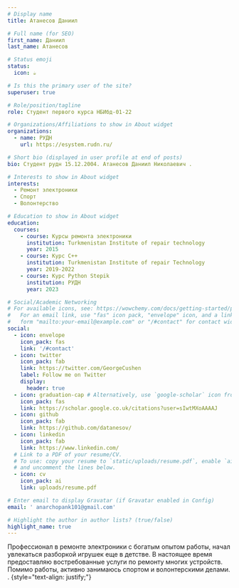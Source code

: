 ```yaml
---
# Display name
title: Атанесов Даниил

# Full name (for SEO)
first_name: Даниил
last_name: Атанесов

# Status emoji
status:
  icon: ☕️

# Is this the primary user of the site?
superuser: true

# Role/position/tagline
role: Cтудент первого курса НБИбд-01-22

# Organizations/Affiliations to show in About widget
organizations:
  - name: РУДН
    url: https://esystem.rudn.ru/

# Short bio (displayed in user profile at end of posts)
bio: Cтудент рудн 15.12.2004. Атанесов Даниил Николаевич .

# Interests to show in About widget
interests:
  - Ремонт электроники
  - Спорт
  - Волонтерство

# Education to show in About widget
education:
  courses:
    - course: Курсы ремонта электроники
      institution: Turkmenistan Institute of repair technology
      year: 2015
    - course: Курс C++
      institution: Turkmenistan Institute of repair Technology
      year: 2019-2022
    - course: Курс Python Stepik
      institution: РУДН
      year: 2023

# Social/Academic Networking
# For available icons, see: https://wowchemy.com/docs/getting-started/page-builder/#icons
#   For an email link, use "fas" icon pack, "envelope" icon, and a link in the
#   form "mailto:your-email@example.com" or "/#contact" for contact widget.
social:
  - icon: envelope
    icon_pack: fas
    link: '/#contact'
  - icon: twitter
    icon_pack: fab
    link: https://twitter.com/GeorgeCushen
    label: Follow me on Twitter
    display:
      header: true
  - icon: graduation-cap # Alternatively, use `google-scholar` icon from `ai` icon pack
    icon_pack: fas
    link: https://scholar.google.co.uk/citations?user=sIwtMXoAAAAJ
  - icon: github
    icon_pack: fab
    link: https://github.com/datanesov/
  - icon: linkedin
    icon_pack: fab
    link: https://www.linkedin.com/
  # Link to a PDF of your resume/CV.
  # To use: copy your resume to `static/uploads/resume.pdf`, enable `ai` icons in `params.yaml`,
  # and uncomment the lines below.
  - icon: cv
    icon_pack: ai
    link: uploads/resume.pdf

# Enter email to display Gravatar (if Gravatar enabled in Config)
email: ' anarchopank101@gmail.com'

# Highlight the author in author lists? (true/false)
highlight_name: true
---
```


Профессионал в ремонте электроники с богатым опытом работы, начал увлекаться разборкой игрушек еще в детстве. В настоящее время предоставляю востребованные услуги по ремонту многих устройств. Помимо работы, активно занимаюсь спортом и волонтерскими делами.
.
{style="text-align: justify;"}
